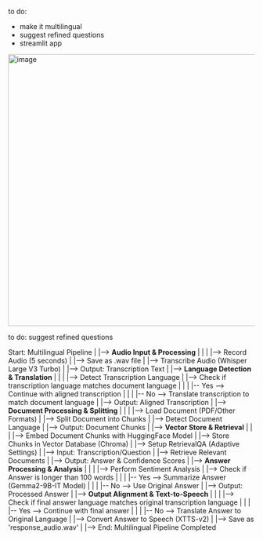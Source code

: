 to do: 
- make it multilingual
- suggest refined questions
- streamlit app

<img width="554" alt="image" src="https://github.com/user-attachments/assets/e4bf4735-803c-464d-af56-aee964484d73">

to do: suggest refined questions


Start: Multilingual Pipeline
|
|--> **Audio Input & Processing**
|    |
|    |--> Record Audio (5 seconds)
|    |--> Save as .wav file
|    |--> Transcribe Audio (Whisper Large V3 Turbo)
|    |--> Output: Transcription Text
|
|--> **Language Detection & Translation**
|    |
|    |--> Detect Transcription Language
|    |--> Check if transcription language matches document language
|         |
|         |-- Yes --> Continue with aligned transcription
|         |
|         |-- No --> Translate transcription to match document language
|    |--> Output: Aligned Transcription
|
|--> **Document Processing & Splitting**
|    |
|    |--> Load Document (PDF/Other Formats)
|    |--> Split Document into Chunks
|    |--> Detect Document Language
|    |--> Output: Document Chunks
|
|--> **Vector Store & Retrieval**
|    |
|    |--> Embed Document Chunks with HuggingFace Model
|    |--> Store Chunks in Vector Database (Chroma)
|    |--> Setup RetrievalQA (Adaptive Settings)
|    |--> Input: Transcription/Question
|    |--> Retrieve Relevant Documents
|    |--> Output: Answer & Confidence Scores
|
|--> **Answer Processing & Analysis**
|    |
|    |--> Perform Sentiment Analysis
|    |--> Check if Answer is longer than 100 words
|         |
|         |-- Yes --> Summarize Answer (Gemma2-9B-IT Model)
|         |
|         |-- No --> Use Original Answer
|    |--> Output: Processed Answer
|
|--> **Output Alignment & Text-to-Speech**
|    |
|    |--> Check if final answer language matches original transcription language
|         |
|         |-- Yes --> Continue with final answer
|         |
|         |-- No --> Translate Answer to Original Language
|    |--> Convert Answer to Speech (XTTS-v2)
|    |--> Save as 'response_audio.wav'
|
|--> End: Multilingual Pipeline Completed

